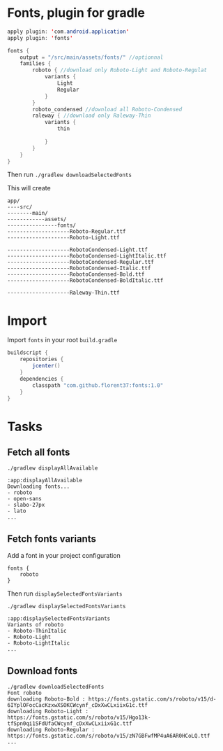 # Fonts, plugin for gradle

```java
apply plugin: 'com.android.application'
apply plugin: 'fonts'

fonts {
    output = "/src/main/assets/fonts/" //optionnal
    families {
        roboto { //download only Roboto-Light and Roboto-Regulat
            variants {
                Light
                Regular
            }
        }
        roboto_condensed //download all Roboto-Condensed
        raleway { //download only Raleway-Thin
            variants {
                thin
               
            }
        }
    }
}
```

Then run `./gradlew downloadSelectedFonts`

This will create

```
app/
----src/
--------main/
------------assets/
----------------fonts/
--------------------Roboto-Regular.ttf
--------------------Roboto-Light.ttf

--------------------RobotoCondensed-Light.ttf
--------------------RobotoCondensed-LightItalic.ttf
--------------------RobotoCondensed-Regular.ttf
--------------------RobotoCondensed-Italic.ttf
--------------------RobotoCondensed-Bold.ttf
--------------------RobotoCondensed-BoldItalic.ttf

--------------------Raleway-Thin.ttf
```


# Import

Import `fonts` in your root `build.gradle`

```java 
buildscript {
    repositories {
        jcenter()
    }
    dependencies {
        classpath "com.github.florent37:fonts:1.0"
    }
}
```


# Tasks

## Fetch all fonts

```
./gradlew displayAllAvailable

:app:displayAllAvailable
Downloading fonts...
- roboto
- open-sans
- slabo-27px
- lato
...
```

## Fetch fonts variants

Add a font in your project configuration
```
fonts {
    roboto
}
```

Then run `displaySelectedFontsVariants`

```
./gradlew displaySelectedFontsVariants

:app:displaySelectedFontsVariants
Variants of roboto
- Roboto-ThinItalic
- Roboto-Light
- Roboto-LightItalic
...
```

## Download fonts

```
./gradlew downloadSelectedFonts
Font roboto
downloading Roboto-Bold : https://fonts.gstatic.com/s/roboto/v15/d-6IYplOFocCacKzxwXSOKCWcynf_cDxXwCLxiixG1c.ttf
downloading Roboto-Light : https://fonts.gstatic.com/s/roboto/v15/Hgo13k-tfSpn0qi1SFdUfaCWcynf_cDxXwCLxiixG1c.ttf
downloading Roboto-Regular : https://fonts.gstatic.com/s/roboto/v15/zN7GBFwfMP4uA6AR0HCoLQ.ttf
...
```
